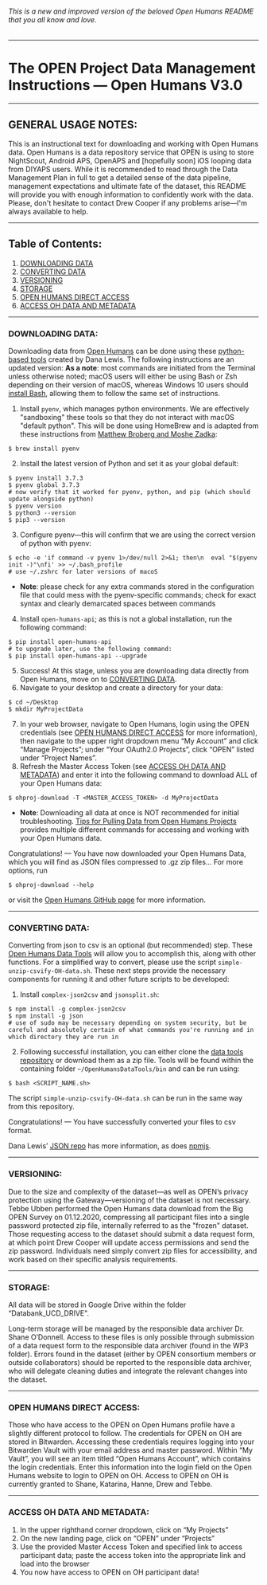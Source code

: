 ###### This is a new and improved version of the beloved Open Humans README that you all know and love.

***

# The OPEN Project Data Management Instructions — Open Humans V3.0

***

## GENERAL USAGE NOTES:
This is an instructional text for downloading and working with Open Humans data. Open Humans is a data repository service that OPEN is using to store NightScout, Android APS, OpenAPS and [hopefully soon] iOS looping data from DIYAPS users.
While it is recommended to read through the Data Management Plan in full to get a detailed sense of the data pipeline, management expectations and ultimate fate of the dataset, this README will provide you with enough information to confidently work with the data. Please, don't hesitate to contact Drew Cooper if any problems arise—I'm always available to help.

***

## Table of Contents:
1. [DOWNLOADING DATA](#downloading-data)
2. [CONVERTING DATA](#converting-data)
3. [VERSIONING](#versioning) 
4. [STORAGE](#storage)
5. [OPEN HUMANS DIRECT ACCESS](#open-humans-direct-access)
6. [ACCESS OH DATA AND METADATA](#access-oh-data-and-metadata) 

***
 
### DOWNLOADING DATA:
Downloading data from [Open Humans](https://www.openhumans.org/) can be done using these [python-based tools](https://github.com/OpenHumans/open-humans/wiki/Downloading-data-shared-with-your-project) created by Dana Lewis. The following instructions are an updated version:
**As a note**: most commands are initiated from the Terminal unless otherwise noted; macOS users will either be using Bash or Zsh depending on their version of macOS, whereas Windows 10 users should [install Bash](https://itsfoss.com/install-bash-on-windows/), allowing them to follow the same set of instructions.
1. Install ```pyenv```, which manages python environments. We are effectively "sandboxing" these tools so that they do not interact with macOS "default python". This will be done using HomeBrew and is adapted from these instructions from [Matthew Broberg and Moshe Zadka](https://opensource.com/article/19/5/python-3-default-mac):
```
$ brew install pyenv
```
2. Install the latest version of Python and set it as your global default:
```
$ pyenv install 3.7.3
$ pyenv global 3.7.3
# now verify that it worked for pyenv, python, and pip (which should update alongside python)
$ pyenv version
$ python3 --version
$ pip3 --version
```
3. Configure pyenv—this will confirm that we are using the correct version of python with pyenv:
```
$ echo -e 'if command -v pyenv 1>/dev/null 2>&1; then\n  eval "$(pyenv init -)"\nfi' >> ~/.bash_profile
# use ~/.zshrc for later versions of macoS 
```
* **Note**: please check for any extra commands stored in the configuration file that could mess with the pyenv-specific commands; check for exact syntax and clearly demarcated spaces between commands
4. Install ```open-humans-api```; as this is not a global installation, run the following command:
```
$ pip install open-humans-api
# to upgrade later, use the following command:
$ pip install open-humans-api --upgrade
```
5. Success! At this stage, unless you are downloading data directly from Open Humans, move on to [CONVERTING DATA](#converting-data).
6. Navigate to your desktop and create a directory for your data:
```
$ cd ~/Desktop
$ mkdir MyProjectData
```
7. In your web browser, navigate to Open Humans, login using the OPEN credentials (see [OPEN HUMANS DIRECT ACCESS](#open-humans-direct-access) for more information), then navigate to the upper right dropdown menu “My Account” and click “Manage Projects”; under “Your OAuth2.0 Projects”, click “OPEN” listed under “Project Names”.
8. Refresh the Master Access Token (see [ACCESS OH DATA AND METADATA](#access-oh-data-and-metadata)) and enter it into the following command to download ALL of your Open Humans data:
```
$ ohproj-download -T <MASTER_ACCESS_TOKEN> -d MyProjectData
```
* **Note**: Downloading all data at once is NOT recommended for initial troubleshooting. [Tips for Pulling Data from Open Humans Projects](https://github.com/OpenHumans/open-humans/wiki/Tips-for-Pulling-Data-from-Open-Humans-Projects) provides multiple different commands for accessing and working with your Open Humans data.

Congratulations! — You have now downloaded your Open Humans Data, which you will find as JSON files compressed to .gz zip files… For more options, run
```
$ ohproj-download --help
```
or visit the [Open Humans GitHub page](https://github.com/OpenHumans) for more information.

***
 
### CONVERTING DATA:
Converting from json to csv is an optional (but recommended) step. These [Open Humans Data Tools](https://github.com/danamlewis/OpenHumansDataTools) will allow you to accomplish this, along with other functions. For a simplified way to convert, please use the script ```simple-unzip-csvify-OH-data.sh```. These next steps provide the necessary components for running it and other future scripts to be developed:
1. Install ```complex-json2csv``` and ```jsonsplit.sh```:
```
$ npm install -g complex-json2csv
$ npm install -g json
# use of sudo may be necessary depending on system security, but be careful and absolutely certain of what commands you're running and in which directory they are run in
```
2. Following successful installation, you can either clone the [data tools repository](https://github.com/danamlewis/OpenHumansDataTools) or download them as a zip file. Tools will be found within the containing folder ```~/OpenHumansDataTools/bin``` and can be run using:
```
$ bash <SCRIPT_NAME.sh>
````
The script ```simple-unzip-csvify-OH-data.sh``` can be run in the same way from this repository.

Congratulations! — You have successfully converted your files to csv format.

Dana Lewis’ [JSON repo](https://github.com/danamlewis/json) has more information, as does [npmjs](https://www.npmjs.com/package/complex-json2csv).

***

### VERSIONING:
Due to the size and complexity of the dataset—as well as OPEN’s privacy protection using the Gateway—versioning of the dataset is not necessary. Tebbe Ubben performed the Open Humans data download from the Big OPEN Survey on 01.12.2020, compressing all participant files into a single password protected zip file, internally referred to as the "frozen" dataset. Those requesting access to the dataset should submit a data request form, at which point Drew Cooper will update access permissions and send the zip password. Individuals need simply convert zip files for accessibility, and work based on their specific analysis requirements.

***

### STORAGE:
All data will be stored in Google Drive within the folder “Databank_UCD_DRIVE".
 
Long-term storage will be managed by the responsible data archiver Dr. Shane O’Donnell. Access to these files is only possible through submission of a data request form to the responsible data archiver (found in the WP3 folder). Errors found in the dataset (either by OPEN consortium members or outside collaborators) should be reported to the responsible data archiver, who will delegate cleaning duties and integrate the relevant changes into the dataset.

***

### OPEN HUMANS DIRECT ACCESS:
Those who have access to the OPEN on Open Humans profile have a slightly different protocol to follow. The credentials for OPEN on OH are stored in Bitwarden. Accessing these credentials requires logging into your Bitwarden Vault with your email address and master password. Within “My Vault”, you will see an item titled “Open Humans Account”, which contains the login credentials. Enter this information into the login field on the Open Humans website to login to OPEN on OH. Access to OPEN on OH is currently granted to Shane, Katarina, Hanne, Drew and Tebbe.

***
 
### ACCESS OH DATA AND METADATA:
1. In the upper righthand corner dropdown, click on “My Projects”
2. On the new landing page, click on “OPEN” under “Projects”
3. Use the provided Master Access Token and specified link to access participant data; paste the access token into the appropriate link and load into the browser
4. You now have access to OPEN on OH participant data!
